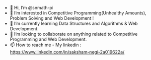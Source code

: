 - 👋 Hi, I’m @snmath-pi
- 👀 I’m interested in Competitive Programming(Unhealthy Amounts), Problem Solving and Web Development !
- 🌱 I’m currently learning Data Structures and Algorithms & Web Development.
- 💞️ I’m looking to collaborate on anything related to Competitive Programming and Web Development.
- 📫 How to reach me - My linkedin : https://www.linkedin.com/in/saksham-negi-2a019622a/

<!---
snmath-pi/snmath-pi is a ✨ special ✨ repository because its `README.md` (this file) appears on your GitHub profile.
You can click the Preview link to take a look at your changes.
--->
